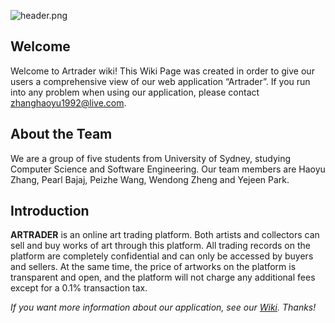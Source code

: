 ![header.png](https://bitbucket.org/repo/gy7ayja/images/1964381446-header.png)

## **Welcome**

Welcome to Artrader wiki! This Wiki Page was created in order to give our users a comprehensive view of our web application “Artrader”. 
If you run into any problem when using our application, please contact [zhanghaoyu1992@live.com](mailto:zhanghaoyu1992@live.com).

## **About the Team**

We are a group of five students from University of Sydney, studying Computer Science and Software Engineering. Our team members are Haoyu Zhang, Pearl Bajaj, Peizhe Wang, Wendong Zheng and Yejeen Park.

## **Introduction**

**ARTRADER** is an online art trading platform. Both artists and collectors can sell and buy works of art through this platform. All trading records on the platform are completely confidential and can only be accessed by buyers and sellers. At the same time, the price of artworks on the platform is transparent and open, and the platform will not charge any additional fees except for a 0.1% transaction tax.

*If you want more information about our application, see our [Wiki](https://bitbucket.org/ypar5494/artrader/wiki/Home). 
Thanks!*